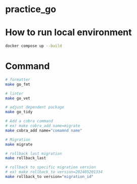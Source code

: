 # practice_go

# How to run local environment

```sh
docker compose up --build
```

# Command

```sh
# formatter
make go_fmt

# linter
make go_vet

# adjust dependent package
make go_tidy

# Add a cobra command
# ex) make cobra_add name=migrate
make cobra_add name="comamnd name"

# Migration
make migrate

# rollback last migration
make rollback_last

# rollback to specific migration version
# ex) make rollback_to version=202405201334
make rollback_to version="migration_id"
```
